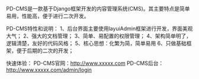 PD-CMS是一款基于Django框架开发的内容管理系统(CMS)。其主要特点是简单易用，性能高，便于进行二次开发。


PD-CMS特性和说明：
    1、后台界面主要使用layuiAdmin框架进行开发，界面美观大气；
    2、强大的文档管理；
    3、简单、易配置的权限管理；
    4、架构简单明了，逻辑清楚，友好的代码风格；
    5、核心思想：化繁为简，简单易用
    6、只做基础框架，便于后期的二次的开发；

快速体验：
    PD-CMS官网：http://www.xxxxx.com
    PD-CMS后台：http://www.xxxxx.com/admin/login
